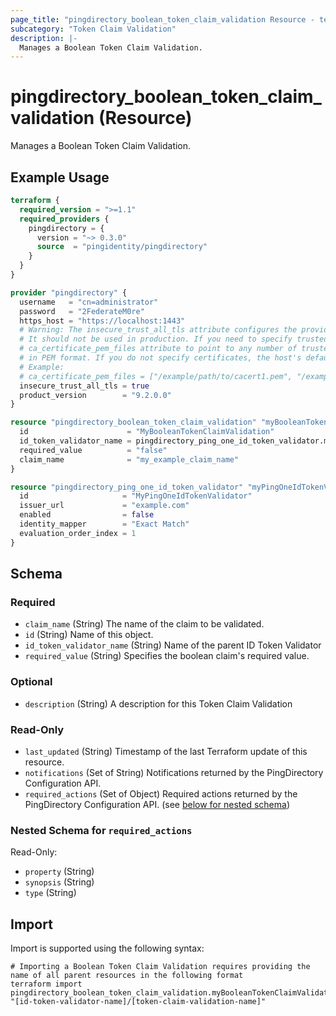 ```yaml
---
page_title: "pingdirectory_boolean_token_claim_validation Resource - terraform-provider-pingdirectory"
subcategory: "Token Claim Validation"
description: |-
  Manages a Boolean Token Claim Validation.
---
```


# pingdirectory_boolean_token_claim_validation (Resource)

Manages a Boolean Token Claim Validation.

## Example Usage

```terraform
terraform {
  required_version = ">=1.1"
  required_providers {
    pingdirectory = {
      version = "~> 0.3.0"
      source  = "pingidentity/pingdirectory"
    }
  }
}

provider "pingdirectory" {
  username   = "cn=administrator"
  password   = "2FederateM0re"
  https_host = "https://localhost:1443"
  # Warning: The insecure_trust_all_tls attribute configures the provider to trust any certificate presented by the PingDirectory server.
  # It should not be used in production. If you need to specify trusted CA certificates, use the
  # ca_certificate_pem_files attribute to point to any number of trusted CA certificate files
  # in PEM format. If you do not specify certificates, the host's default root CA set will be used.
  # Example:
  # ca_certificate_pem_files = ["/example/path/to/cacert1.pem", "/example/path/to/cacert2.pem"]
  insecure_trust_all_tls = true
  product_version        = "9.2.0.0"
}

resource "pingdirectory_boolean_token_claim_validation" "myBooleanTokenClaimValidation" {
  id                      = "MyBooleanTokenClaimValidation"
  id_token_validator_name = pingdirectory_ping_one_id_token_validator.myPingOneIdTokenValidator.id
  required_value          = "false"
  claim_name              = "my_example_claim_name"
}

resource "pingdirectory_ping_one_id_token_validator" "myPingOneIdTokenValidator" {
  id                     = "MyPingOneIdTokenValidator"
  issuer_url             = "example.com"
  enabled                = false
  identity_mapper        = "Exact Match"
  evaluation_order_index = 1
}
```

<!-- schema generated by tfplugindocs -->
## Schema

### Required

- `claim_name` (String) The name of the claim to be validated.
- `id` (String) Name of this object.
- `id_token_validator_name` (String) Name of the parent ID Token Validator
- `required_value` (String) Specifies the boolean claim's required value.

### Optional

- `description` (String) A description for this Token Claim Validation

### Read-Only

- `last_updated` (String) Timestamp of the last Terraform update of this resource.
- `notifications` (Set of String) Notifications returned by the PingDirectory Configuration API.
- `required_actions` (Set of Object) Required actions returned by the PingDirectory Configuration API. (see [below for nested schema](#nestedatt--required_actions))

<a id="nestedatt--required_actions"></a>
### Nested Schema for `required_actions`

Read-Only:

- `property` (String)
- `synopsis` (String)
- `type` (String)

## Import

Import is supported using the following syntax:

```shell
# Importing a Boolean Token Claim Validation requires providing the name of all parent resources in the following format
terraform import pingdirectory_boolean_token_claim_validation.myBooleanTokenClaimValidation "[id-token-validator-name]/[token-claim-validation-name]"
```

